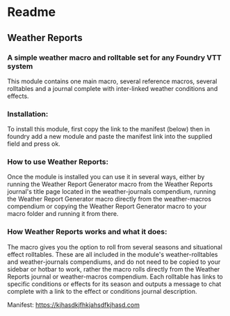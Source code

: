 # Readme
## Weather Reports
### A simple weather macro and rolltable set for any Foundry VTT system

This module contains one main macro, several reference macros, several rolltables and a journal complete with inter-linked weather conditions and effects.

### Installation:
To install this module, first copy the link to the manifest (below) then in foundry add a new module and paste the manifest link into the supplied field and press ok.

### How to use Weather Reports:
Once the module is installed you can use it in several ways, either by running the Weather Report Generator macro from the Weather Reports journal's title page located in the weather-journals compendium, running the Weather Report Generator macro directly from the weather-macros compendium or copying the Weather Report Generator macro to your macro folder and running it from there.

### How Weather Reports works and what it does:
The macro gives you the option to roll from several seasons and situational effect rolltables. These are all included in the module's weather-rolltables and weather-journals compendiums, and do not need to be copied to your sidebar or hotbar to work, rather the macro rolls directly from the Weather Reports journal or weather-macros compendium. Each rolltable has links to specific conditions or effects for its season and outputs a message to chat complete with a link to the effect or conditions journal description.

Manifest:
https://kjhasdkjfhkjahsdfkjhasd.com
